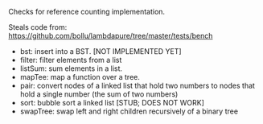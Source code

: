Checks for reference counting implementation.


Steals code from: https://github.com/bollu/lambdapure/tree/master/tests/bench 

- bst: insert into a BST. [NOT IMPLEMENTED YET]
- filter: filter elements from a list
- listSum: sum elements in a list.
- mapTee: map a function over a tree. 
- pair: convert nodes  of a linked list
       that hold two numbers to nodes that hold a single number
       (the sum of two numbers)
- sort: bubble sort a linked list [STUB; DOES NOT WORK]
- swapTree: swap left and right children recursively of a binary tree
